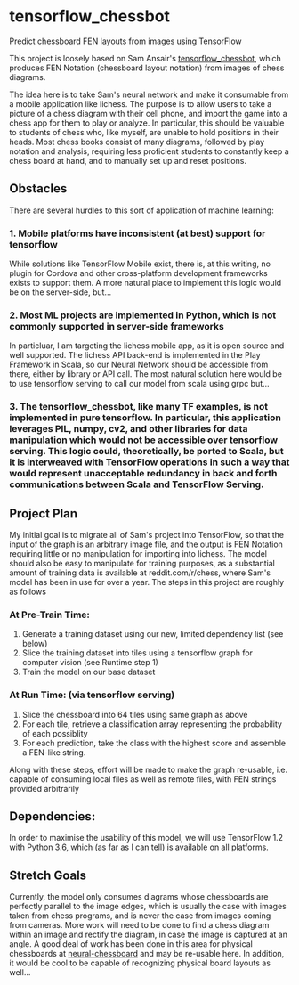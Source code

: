 # tensorflow_chessbot
Predict chessboard FEN layouts from images using TensorFlow

This project is loosely based on Sam Ansair's [tensorflow_chessbot](https://github.com/Elucidation/tensorflow_chessbot), which produces FEN Notation (chessboard layout notation) from images of chess diagrams.

The idea here is to take Sam's neural network and make it consumable from a mobile application like lichess.  The purpose is to allow users to take a picture of a chess diagram with their cell phone, and import the game into a chess app for them to play or analyze.  In particular, this should be valuable to students of chess who, like myself, are unable to hold positions in their heads.  Most chess books consist of many diagrams, followed by play notation and analysis, requiring less proficient students to constantly keep a chess board at hand, and to manually set up and reset positions.  

## Obstacles
There are several hurdles to this sort of application of machine learning:
### 1. Mobile platforms have inconsistent (at best) support for tensorflow
While solutions like TensorFlow Mobile exist, there is, at this writing, no plugin for Cordova and other cross-platform development frameworks exists to support them.  A more natural place to implement this logic would be on the server-side, but...

### 2. Most ML projects are implemented in Python, which is not commonly supported in server-side frameworks
In particluar, I am targeting the lichess mobile app, as it is open source and well supported.  The lichess API back-end is implemented in the Play Framework in Scala, so our Neural Network should be accessible from there, either by library or API call.  The most natural solution here would be to use tensorflow serving to call our model from scala using grpc but...

### 3. The tensorflow_chessbot, like many TF examples, is not implemented in pure tensorflow.  In particular, this application leverages PIL, numpy, cv2, and other libraries for data manipulation which would not be accessible over tensorflow serving.  This logic could, theoretically, be ported to Scala, but it is interweaved with TensorFlow operations in such a way that would represent unacceptable redundancy in back and forth communications between Scala and TensorFlow Serving.

## Project Plan

My initial goal is to migrate all of Sam's project into TensorFlow, so that the input of the graph is an arbitrary image file, and the output is FEN Notation requiring little or no manipulation for importing into lichess.  The model should also be easy to manipulate for training purposes, as a substantial amount of training data is available at reddit.com/r/chess, where Sam's model has been in use for over a year.  The steps in this project are roughly as follows

### At Pre-Train Time:
1. Generate a training dataset using our new, limited dependency list (see below)
2. Slice the training dataset into tiles using a tensorflow graph for computer vision (see Runtime step 1)
3. Train the model on our base dataset

### At Run Time: (via tensorflow serving)
1. Slice the chessboard into 64 tiles using same graph as above
2. For each tile, retrieve a classification array representing the probability of each possiblity
3. For each prediction, take the class with the highest score and assemble a FEN-like string.

Along with these steps, effort will be made to make the graph re-usable, i.e. capable of consuming local files as well as remote files, with FEN strings provided arbitrarily

## Dependencies:
In order to maximise the usability of this model, we will use TensorFlow 1.2 with Python 3.6, which (as far as I can tell) is available on all platforms.

## Stretch Goals
Currently, the model only consumes diagrams whose chessboards are perfectly parallel to the image edges, which is usually the case with images taken from chess programs, and is never the case from images coming from cameras.  More work will need to be done to find a chess diagram within an image and rectify the diagram, in case the image is captured at an angle.  A good deal of work has been done in this area for physical chessboards at [neural-chessboard](https://github.com/maciejczyzewski/neural-chessboard) and may be re-usable here.  In addition, it would be cool to be capable of recognizing physical board layouts as well...
